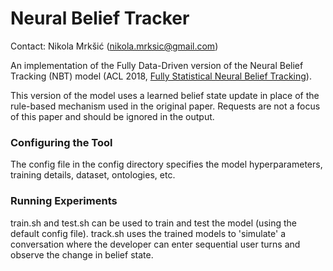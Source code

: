 # Neural Belief Tracker

Contact: Nikola Mrkšić (nikola.mrksic@gmail.com)

An implementation of the Fully Data-Driven version of the Neural Belief Tracking (NBT) model (ACL 2018, [Fully Statistical Neural Belief Tracking](https://arxiv.org/abs/1805.11350)).  

This version of the model uses a learned belief state update in place of the rule-based mechanism used in the original paper. Requests are not a focus of this paper and should be ignored in the output.  

### Configuring the Tool

The config file in the config directory specifies the model hyperparameters, training details, dataset, ontologies, etc. 

### Running Experiments

train.sh and test.sh can be used to train and test the model (using the default config file). 
track.sh uses the trained models to 'simulate' a conversation where the developer can enter sequential user turns and observe the change in belief state.  


